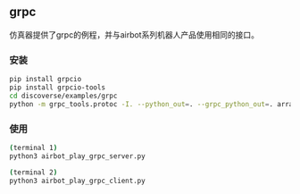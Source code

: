 ## grpc

仿真器提供了grpc的例程，并与airbot系列机器人产品使用相同的接口。

### 安装

```bash
pip install grpcio
pip install grpcio-tools
cd discoverse/examples/grpc
python -m grpc_tools.protoc -I. --python_out=. --grpc_python_out=. array.proto
```

### 使用

```bash
(terminal 1)
python3 airbot_play_grpc_server.py

(terminal 2)
python3 airbot_play_grpc_client.py
```

